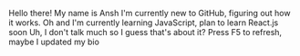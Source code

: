 Hello there!
My name is Ansh
I'm currently new to GitHub, figuring out how it works.
Oh and I'm currently learning JavaScript, plan to learn React.js soon 
Uh, I don't talk much so I guess that's about it?
Press F5 to refresh, maybe I updated my bio
